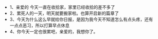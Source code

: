 * 1、亲爱的 今天一直在收拾家，家里已经收拾的差不多了
* 2、累死人的一天，明天就要搬家啦。也算开启新的篇章了
* 3、今天为什么这么早就给你日报，是因为我今天不知道怎么有点头疼，还有一点点恶习，所以打算早点休息
* 4、你今天一定也很累吧，亲爱的，我想你了。